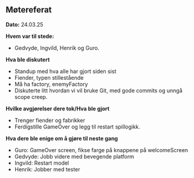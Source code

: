 ## Møtereferat

**Dato:** 
24.03.25 

**Hvem var til stede:**
- Gedvyde, Ingvild, Henrik og Guro.  

**Hva ble diskutert**
- Standup med hva alle har gjort siden sist 
- Fiender, typen stillestående 
- Må ha factory, enemyFactory 
- Diskuterte litt hvordan vi vil bruke Git, med gode commits og unngå scope creep. 

**Hvilke avgjørelser dere tok/Hva ble gjort**
- Trenger fiender og fabrikker 
- Ferdigstille GameOver og legg til restart spillogikk. 

**Hva dere ble enige om å gjøre til neste gang**
- Guro: GameOver screen, fikse farge på knappene på welcomeScreen 
- Gedvyde: Jobb videre med bevegende platform 
- Ingvild: Restart model 
- Henrik: Jobber med tester